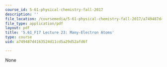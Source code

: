 ```yaml
---
course_id: 5-61-physical-chemistry-fall-2017
description: ''
file_location: /coursemedia/5-61-physical-chemistry-fall-2017/a749487d4163524d11cd5a29d52afd6f_MIT5_61F17_lec23.pdf
file_type: application/pdf
layout: pdf
title: '5.61_F17 Lecture 23: Many-Electron Atoms'
type: course
uid: a749487d4163524d11cd5a29d52afd6f

---
```

None